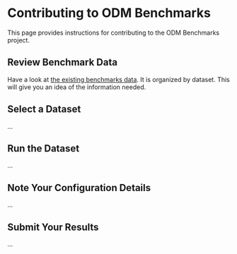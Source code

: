 # Contributing to ODM Benchmarks

This page provides instructions for contributing to the ODM Benchmarks project.

## Review Benchmark Data

Have a look at [the existing benchmarks data](README.md).  It is organized by dataset.  This will give you an idea of the information needed.

## Select a Dataset

...


## Run the Dataset

...

## Note Your Configuration Details

...

## Submit Your Results

...